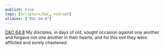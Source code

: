 ```yaml
---
publish: true
tags: [Scripture/DaC, noGraph]
aliases: ["D&C 64:8"]
---
```

[D&C 64:8](https://churchofjesuschrist.org/study/scriptures/dc-testament/dc/64?lang=eng&id=p8#p8) My disciples, in days of old, sought occasion against one another and forgave not one another in their hearts; and for this evil they were afflicted and sorely chastened.
